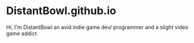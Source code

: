 # DistantBowl.github.io
Hi, I'm DistantBowl an avid indie game dev/ programmer and a slight video game addict.
